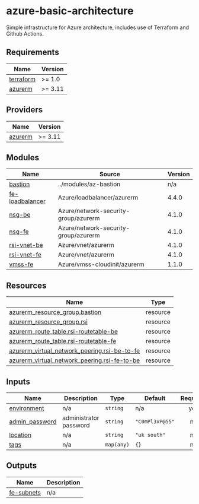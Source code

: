 # azure-basic-architecture

Simple infrastructure for Azure architecture, includes use of Terraform and Github Actions.

<!-- BEGINNING OF PRE-COMMIT-TERRAFORM DOCS HOOK -->
## Requirements

| Name | Version |
|------|---------|
| <a name="requirement_terraform"></a> [terraform](#requirement\_terraform) | >= 1.0 |
| <a name="requirement_azurerm"></a> [azurerm](#requirement\_azurerm) | >= 3.11 |

## Providers

| Name | Version |
|------|---------|
| <a name="provider_azurerm"></a> [azurerm](#provider\_azurerm) | >= 3.11 |

## Modules

| Name | Source | Version |
|------|--------|---------|
| <a name="module_bastion"></a> [bastion](#module\_bastion) | ../modules/az-bastion | n/a |
| <a name="module_fe-loadbalancer"></a> [fe-loadbalancer](#module\_fe-loadbalancer) | Azure/loadbalancer/azurerm | 4.4.0 |
| <a name="module_nsg-be"></a> [nsg-be](#module\_nsg-be) | Azure/network-security-group/azurerm | 4.1.0 |
| <a name="module_nsg-fe"></a> [nsg-fe](#module\_nsg-fe) | Azure/network-security-group/azurerm | 4.1.0 |
| <a name="module_rsi-vnet-be"></a> [rsi-vnet-be](#module\_rsi-vnet-be) | Azure/vnet/azurerm | 4.1.0 |
| <a name="module_rsi-vnet-fe"></a> [rsi-vnet-fe](#module\_rsi-vnet-fe) | Azure/vnet/azurerm | 4.1.0 |
| <a name="module_vmss-fe"></a> [vmss-fe](#module\_vmss-fe) | Azure/vmss-cloudinit/azurerm | 1.1.0 |

## Resources

| Name | Type |
|------|------|
| [azurerm_resource_group.bastion](https://registry.terraform.io/providers/hashicorp/azurerm/latest/docs/resources/resource_group) | resource |
| [azurerm_resource_group.rsi](https://registry.terraform.io/providers/hashicorp/azurerm/latest/docs/resources/resource_group) | resource |
| [azurerm_route_table.rsi-routetable-be](https://registry.terraform.io/providers/hashicorp/azurerm/latest/docs/resources/route_table) | resource |
| [azurerm_route_table.rsi-routetable-fe](https://registry.terraform.io/providers/hashicorp/azurerm/latest/docs/resources/route_table) | resource |
| [azurerm_virtual_network_peering.rsi-be-to-fe](https://registry.terraform.io/providers/hashicorp/azurerm/latest/docs/resources/virtual_network_peering) | resource |
| [azurerm_virtual_network_peering.rsi-fe-to-be](https://registry.terraform.io/providers/hashicorp/azurerm/latest/docs/resources/virtual_network_peering) | resource |

## Inputs

| Name | Description | Type | Default | Required |
|------|-------------|------|---------|:--------:|
| <a name="input_environment"></a> [environment](#input\_environment) | n/a | `string` | n/a | yes |
| <a name="input_admin_password"></a> [admin\_password](#input\_admin\_password) | administrator password | `string` | `"C0mPl3xP@55"` | no |
| <a name="input_location"></a> [location](#input\_location) | n/a | `string` | `"uk south"` | no |
| <a name="input_tags"></a> [tags](#input\_tags) | n/a | `map(any)` | `{}` | no |

## Outputs

| Name | Description |
|------|-------------|
| <a name="output_fe-subnets"></a> [fe-subnets](#output\_fe-subnets) | n/a |
<!-- END OF PRE-COMMIT-TERRAFORM DOCS HOOK -->